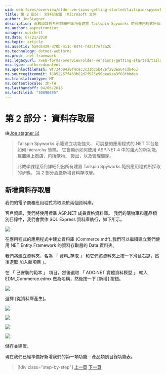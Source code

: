 ```yaml
---
uid: web-forms/overview/older-versions-getting-started/tailspin-spyworks/tailspin-spyworks-part-2
title: 第 2 部分： 資料存取層 |Microsoft 文件
author: JoeStagner
description: 此教學課程系列詳細列出所有建置 Tailspin Spyworks 範例應用程式所採取的步驟。 第 2 部分涵蓋新增資料存取層。
ms.author: aspnetcontent
manager: wpickett
ms.date: 07/21/2010
ms.topic: article
ms.assetid: 5a9d5429-d70b-411c-8474-f42cf7ef8a2b
ms.technology: dotnet-webforms
ms.prod: .net-framework
msc.legacyurl: /web-forms/overview/older-versions-getting-started/tailspin-spyworks/tailspin-spyworks-part-2
msc.type: authoredcontent
ms.openlocfilehash: 9f734b04a0f4cec3c33bc5b42ef283ea64cdb463
ms.sourcegitcommit: f8852267f463b62d7f975e56bea9aa3f68fbbdeb
ms.translationtype: MT
ms.contentlocale: zh-TW
ms.lasthandoff: 04/06/2018
ms.locfileid: "30890485"
---
```

<a name="part-2-data-access-layer"></a>第 2 部分： 資料存取層
====================
由[Joe stagner 以](https://github.com/JoeStagner)

> Tailspin Spyworks 示範建立功能強大、 可調整的應用程式的.NET 平台是如何 hierarchy 簡單。 它會顯示如何使用 ASP.NET 4 中的強大的新功能，建置線上商店，包括購物、 簽出，以及管理關閉。
> 
> 此教學課程系列詳細列出所有建置 Tailspin Spyworks 範例應用程式所採取的步驟。 第 2 部分涵蓋新增資料存取層。


## <a id="_Toc260221668"></a>  新增資料存取層

我們的電子商務應用程式將取決於兩個資料庫。

客戶資訊，我們將使用標準 ASP.NET 成員資格資料庫。 我們的購物車和產品類別目錄中，我們會實作 SQL Express 資料庫執行，如下所示。

![](tailspin-spyworks-part-2/_static/image1.jpg)

在應用程式的應用程式中建立資料庫 (Commerce.mdf)\_我們可以繼續建立我們使用.NET Entity Framework 的資料存取層的 Data 資料夾。

我們將建立資料夾，名為 「 資料\_存取 」 和它們該資料夾上按一下滑鼠右鍵，然後選取 加入新項目 」。

在 「 已安裝的範本 」 項目，然後選取 「 ADO.NET 實體資料模型 」 輸入 EDM\_Commerce.edmx 做為名稱，然後按一下 [新增] 按鈕。

![](tailspin-spyworks-part-2/_static/image2.jpg)

選擇 [從資料庫產生]。

![](tailspin-spyworks-part-2/_static/image1.png)

![](tailspin-spyworks-part-2/_static/image2.png)

![](tailspin-spyworks-part-2/_static/image3.png)

![](tailspin-spyworks-part-2/_static/image3.jpg)

儲存並建置。

現在我們已經準備好新增我們的第一項功能 – 產品類別目錄功能表。

> [!div class="step-by-step"]
> [上一頁](tailspin-spyworks-part-1.md)
> [下一頁](tailspin-spyworks-part-3.md)
